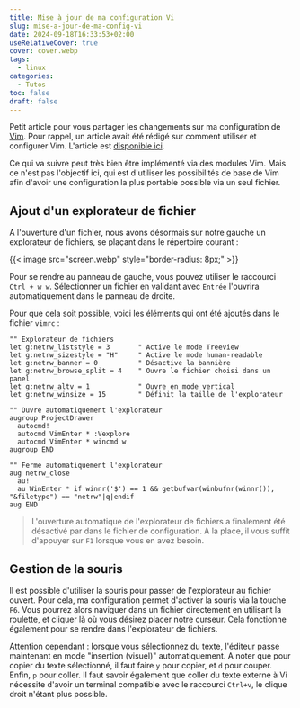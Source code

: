 ```yaml
---
title: Mise à jour de ma configuration Vi
slug: mise-a-jour-de-ma-config-vi
date: 2024-09-18T16:33:53+02:00
useRelativeCover: true
cover: cover.webp
tags:
  - linux
categories:
  - Tutos
toc: false
draft: false
---
```


Petit article pour vous partager les changements sur ma configuration de [Vim](https://www.vim.org/).
Pour rappel, un article avait été rédigé sur comment utiliser et configurer Vim.
L'article est [disponible ici](/posts/vi-na-pas-dit-son-dernier-mot).

Ce qui va suivre peut très bien être implémenté via des modules Vim. Mais ce n'est
pas l'objectif ici, qui est d'utiliser les possibilités de base de Vim afin d'avoir
une configuration la plus portable possible via un seul fichier.

## Ajout d'un explorateur de fichier

A l'ouverture d'un fichier, nous avons désormais sur notre gauche un explorateur
de fichiers, se plaçant dans le répertoire courant :

{{< image src="screen.webp" style="border-radius: 8px;" >}}

Pour se rendre au panneau de gauche, vous pouvez utiliser le raccourci
`Ctrl + w w`. Sélectionner un fichier en validant avec `Entrée` l'ouvrira
automatiquement dans le panneau de droite.

Pour que cela soit possible, voici les éléments qui ont été ajoutés dans le
fichier `vimrc` :

```vim
"" Explorateur de fichiers
let g:netrw_liststyle = 3       " Active le mode Treeview
let g:netrw_sizestyle = "H"     " Active le mode human-readable
let g:netrw_banner = 0          " Désactive la bannière
let g:netrw_browse_split = 4    " Ouvre le fichier choisi dans un panel
let g:netrw_altv = 1            " Ouvre en mode vertical
let g:netrw_winsize = 15        " Définit la taille de l'explorateur

"" Ouvre automatiquement l'explorateur
augroup ProjectDrawer
  autocmd!
  autocmd VimEnter * :Vexplore
  autocmd VimEnter * wincmd w
augroup END

"" Ferme automatiquement l'explorateur
aug netrw_close
  au!
  au WinEnter * if winnr('$') == 1 && getbufvar(winbufnr(winnr()), "&filetype") == "netrw"|q|endif
aug END
```

> L'ouverture automatique de l'explorateur de fichiers a finalement été désactivé
par dans le fichier de configuration. A la place, il vous suffit d'appuyer sur
`F1` lorsque vous en avez besoin.

## Gestion de la souris

Il est possible d'utiliser la souris pour passer de l'explorateur au fichier ouvert.
Pour cela, ma configuration permet d'activer la souris via la touche `F6`.
Vous pourrez alors naviguer dans un fichier directement en utilisant la roulette,
et cliquer là où vous désirez placer notre curseur. Cela fonctionne également pour
se rendre dans l'explorateur de fichiers.

Attention cependant : lorsque vous sélectionnez du texte, l'éditeur passe maintenant
en mode "insertion (visuel)" automatiquement. A noter que pour copier du texte
sélectionné, il faut faire `y` pour copier, et `d` pour couper. Enfin, `p` pour coller.
Il faut savoir également que coller du texte externe à Vi nécessite d'avoir un
terminal compatible avec le raccourci `Ctrl+v`, le clique droit n'étant plus possible.

